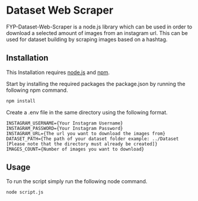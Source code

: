 
# Dataset Web Scraper 

FYP-Dataset-Web-Scraper is a node.js library which can be used in order to download a selected amount of images from an instagram url. This can be used for dataset building by scraping images based on a hashtag. 

## Installation

This Installation requires [node.js](https://nodejs.org/en/) and [npm](https://www.npmjs.com/get-npm).

Start by installing the required packages the package.json by running the following npm command. 
```bash
npm install
```

Create a .env file in the same directory using the following format.

```env
INSTAGRAM_USERNAME={Your Instagram Username}
INSTAGRAM_PASSWORD={Your Instagram Password}
INSTAGRAM_URL={The url you want to download the images from}
DATASET_PATH={The path of your dataset folder example: ../Dataset [Please note that the directory must already be created]}
IMAGES_COUNT={Number of images you want to download}

```

## Usage
To run the script simply run the following node command.
```bash
node script.js
```